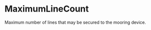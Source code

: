 MaximumLineCount
================

Maximum number of lines that may be secured to the mooring device.
